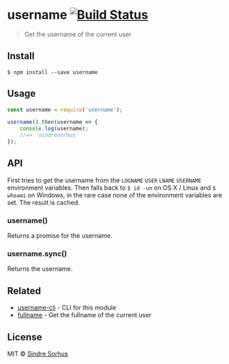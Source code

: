 # username [![Build Status](https://travis-ci.org/sindresorhus/username.svg?branch=master)](https://travis-ci.org/sindresorhus/username)

> Get the username of the current user


## Install

```
$ npm install --save username
```


## Usage

```js
const username = require('username');

username().then(username => {
	console.log(username);
	//=> 'sindresorhus'
});
```


## API

First tries to get the username from the `LOGNAME` `USER` `LNAME` `USERNAME` environment variables. Then falls back to `$ id -un` on OS X / Linux and `$ whoami` on Windows, in the rare case none of the environment variables are set. The result is cached.

### username()

Returns a promise for the username.

### username.sync()

Returns the username.


## Related

- [username-cli](https://github.com/sindresorhus/username-cli) - CLI for this module
- [fullname](https://github.com/sindresorhus/fullname) - Get the fullname of the current user


## License

MIT © [Sindre Sorhus](http://sindresorhus.com)

